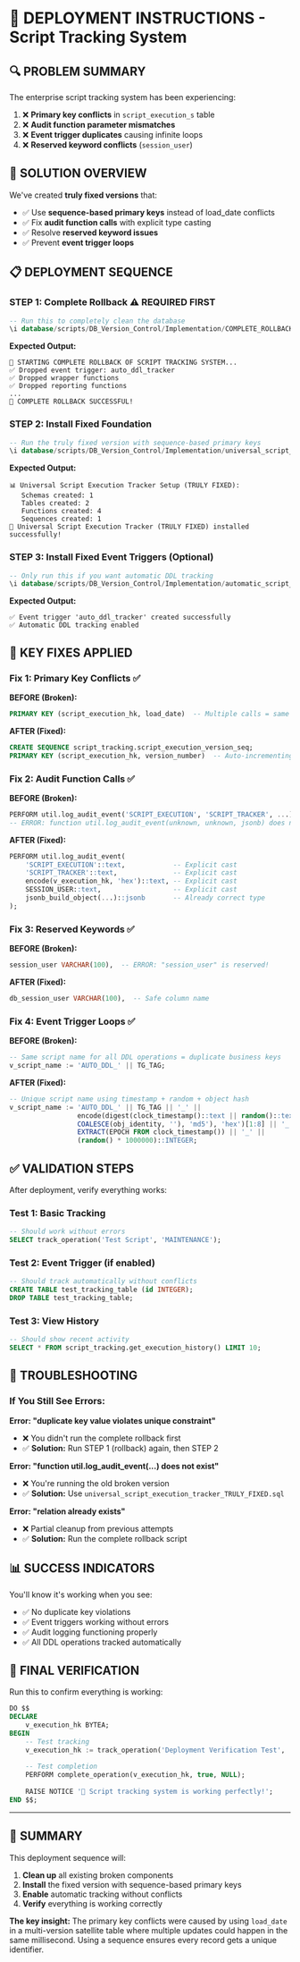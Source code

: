 # 🚀 DEPLOYMENT INSTRUCTIONS - Script Tracking System

## 🔍 **PROBLEM SUMMARY**
The enterprise script tracking system has been experiencing:
1. ❌ **Primary key conflicts** in `script_execution_s` table
2. ❌ **Audit function parameter mismatches**
3. ❌ **Event trigger duplicates** causing infinite loops
4. ❌ **Reserved keyword conflicts** (`session_user`)

## 🎯 **SOLUTION OVERVIEW**
We've created **truly fixed versions** that:
- ✅ Use **sequence-based primary keys** instead of load_date conflicts
- ✅ Fix **audit function calls** with explicit type casting  
- ✅ Resolve **reserved keyword issues**
- ✅ Prevent **event trigger loops**

## 📋 **DEPLOYMENT SEQUENCE** 

### **STEP 1: Complete Rollback** ⚠️ **REQUIRED FIRST**
```sql
-- Run this to completely clean the database
\i database/scripts/DB_Version_Control/Implementation/COMPLETE_ROLLBACK_SCRIPT_TRACKING.sql
```

**Expected Output:**
```
🧹 STARTING COMPLETE ROLLBACK OF SCRIPT TRACKING SYSTEM...
✅ Dropped event trigger: auto_ddl_tracker
✅ Dropped wrapper functions
✅ Dropped reporting functions
...
🎉 COMPLETE ROLLBACK SUCCESSFUL!
```

### **STEP 2: Install Fixed Foundation** 
```sql
-- Run the truly fixed version with sequence-based primary keys
\i database/scripts/DB_Version_Control/Implementation/universal_script_execution_tracker_TRULY_FIXED.sql
```

**Expected Output:**
```
📊 Universal Script Execution Tracker Setup (TRULY FIXED):
   Schemas created: 1
   Tables created: 2
   Functions created: 4
   Sequences created: 1
🎉 Universal Script Execution Tracker (TRULY FIXED) installed successfully!
```

### **STEP 3: Install Fixed Event Triggers** (Optional)
```sql
-- Only run this if you want automatic DDL tracking
\i database/scripts/DB_Version_Control/Implementation/automatic_script_tracking_options.sql
```

**Expected Output:**
```
✅ Event trigger 'auto_ddl_tracker' created successfully
✅ Automatic DDL tracking enabled
```

## 🔧 **KEY FIXES APPLIED**

### Fix 1: Primary Key Conflicts ✅
**BEFORE (Broken):**
```sql
PRIMARY KEY (script_execution_hk, load_date)  -- Multiple calls = same load_date = CONFLICT!
```

**AFTER (Fixed):**
```sql
CREATE SEQUENCE script_tracking.script_execution_version_seq;
PRIMARY KEY (script_execution_hk, version_number)  -- Auto-incrementing = NO CONFLICTS!
```

### Fix 2: Audit Function Calls ✅
**BEFORE (Broken):**
```sql
PERFORM util.log_audit_event('SCRIPT_EXECUTION', 'SCRIPT_TRACKER', ...);
-- ERROR: function util.log_audit_event(unknown, unknown, jsonb) does not exist
```

**AFTER (Fixed):**
```sql
PERFORM util.log_audit_event(
    'SCRIPT_EXECUTION'::text,            -- Explicit cast
    'SCRIPT_TRACKER'::text,              -- Explicit cast  
    encode(v_execution_hk, 'hex')::text, -- Explicit cast
    SESSION_USER::text,                  -- Explicit cast
    jsonb_build_object(...)::jsonb       -- Already correct type
);
```

### Fix 3: Reserved Keywords ✅
**BEFORE (Broken):**
```sql
session_user VARCHAR(100),  -- ERROR: "session_user" is reserved!
```

**AFTER (Fixed):**
```sql
db_session_user VARCHAR(100),  -- Safe column name
```

### Fix 4: Event Trigger Loops ✅
**BEFORE (Broken):**
```sql
-- Same script name for all DDL operations = duplicate business keys
v_script_name := 'AUTO_DDL_' || TG_TAG;
```

**AFTER (Fixed):**
```sql
-- Unique script name using timestamp + random + object hash
v_script_name := 'AUTO_DDL_' || TG_TAG || '_' || 
                 encode(digest(clock_timestamp()::text || random()::text || 
                 COALESCE(obj_identity, ''), 'md5'), 'hex')[1:8] || '_' || 
                 EXTRACT(EPOCH FROM clock_timestamp()) || '_' || 
                 (random() * 1000000)::INTEGER;
```

## ✅ **VALIDATION STEPS**

After deployment, verify everything works:

### Test 1: Basic Tracking
```sql
-- Should work without errors
SELECT track_operation('Test Script', 'MAINTENANCE');
```

### Test 2: Event Trigger (if enabled)
```sql
-- Should track automatically without conflicts
CREATE TABLE test_tracking_table (id INTEGER);
DROP TABLE test_tracking_table;
```

### Test 3: View History
```sql
-- Should show recent activity
SELECT * FROM script_tracking.get_execution_history() LIMIT 10;
```

## 🚨 **TROUBLESHOOTING**

### If You Still See Errors:

**Error: "duplicate key value violates unique constraint"**
- ❌ You didn't run the complete rollback first
- ✅ **Solution:** Run STEP 1 (rollback) again, then STEP 2

**Error: "function util.log_audit_event(...) does not exist"**  
- ❌ You're running the old broken version
- ✅ **Solution:** Use `universal_script_execution_tracker_TRULY_FIXED.sql`

**Error: "relation already exists"**
- ❌ Partial cleanup from previous attempts
- ✅ **Solution:** Run the complete rollback script

## 📊 **SUCCESS INDICATORS**

You'll know it's working when you see:
- ✅ No duplicate key violations
- ✅ Event triggers working without errors  
- ✅ Audit logging functioning properly
- ✅ All DDL operations tracked automatically

## 🎉 **FINAL VERIFICATION**

Run this to confirm everything is working:
```sql
DO $$
DECLARE
    v_execution_hk BYTEA;
BEGIN
    -- Test tracking
    v_execution_hk := track_operation('Deployment Verification Test', 'VALIDATION');
    
    -- Test completion
    PERFORM complete_operation(v_execution_hk, true, NULL);
    
    RAISE NOTICE '🎉 Script tracking system is working perfectly!';
END $$;
```

---

## 📝 **SUMMARY**

This deployment sequence will:
1. **Clean up** all existing broken components
2. **Install** the fixed version with sequence-based primary keys
3. **Enable** automatic tracking without conflicts
4. **Verify** everything is working correctly

**The key insight:** The primary key conflicts were caused by using `load_date` in a multi-version satellite table where multiple updates could happen in the same millisecond. Using a sequence ensures every record gets a unique identifier. 